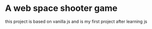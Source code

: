 # A web space shooter game

this project is based on vanilla js and is my first project after learning js

